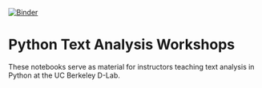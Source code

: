 [![Binder](http://mybinder.org/badge.svg)](http://mybinder.org:/repo/henchc/workshops)

# Python Text Analysis Workshops
These notebooks serve as material for instructors teaching text analysis in Python at the UC Berkeley D-Lab.

